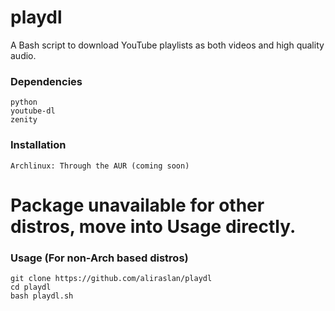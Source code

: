 # playdl
A Bash script to download YouTube playlists as both videos and high quality audio.
### Dependencies
```
python
youtube-dl
zenity
```
### Installation
```shell
Archlinux: Through the AUR (coming soon)
```
# Package unavailable for other distros, move into Usage directly.
### Usage (For non-Arch based distros)
```shell
git clone https://github.com/aliraslan/playdl
cd playdl
bash playdl.sh
```
